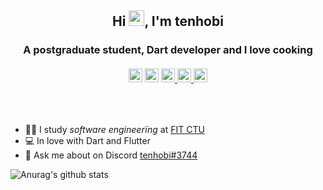 <h2 align="center">Hi <img src="https://media.giphy.com/media/hvRJCLFzcasrR4ia7z/giphy.gif" width="25px">, I'm tenhobi</h2>
<h3 align="center">A postgraduate student, Dart developer and I love cooking</h3>

<h6 align="center">
  <a href="https://instagram.com/tenhobi" target="blank"><img src="https://cdn.jsdelivr.net/npm/simple-icons@3.0.1/icons/instagram.svg" alt="tenhobi" width="22px" /></a>
  <a href="https://twitter.com/tenhobi" target="blank"><img src="https://cdn.jsdelivr.net/npm/simple-icons@3.0.1/icons/twitter.svg" alt="tenhobi" width="22px" /></a>
  <a href="https://discordapp.com/channels/@me/302127992258428929" target="blank"><img src="https://cdn.jsdelivr.net/npm/simple-icons@3.0.1/icons/discord.svg" alt="tenhobi" width="22px" />
  <a href="https://linkedin.com/in/tenhobi" target="blank"><img src="https://cdn.jsdelivr.net/npm/simple-icons@3.0.1/icons/linkedin.svg" alt="tenhobi" width="22px" />
  <a href="https://fb.com/tenhobi" target="blank"><img src="https://cdn.jsdelivr.net/npm/simple-icons@3.0.1/icons/facebook.svg" alt="tenhobi" width="22px" /></a>
</h6>

<br>

- 👨‍🎓 I study _software engineerïng_ at [FIT CTU](https://fit.cvut.cz/en)
- 💻 In love with Dart and Flutter
- 💬 Ask me about on Discord [tenhobi#3744](https://discordapp.com/users/302127992258428929)

<!--
**tenhobi/tenhobi** is a ✨ _special_ ✨ repository because its `README.md` (this file) appears on your GitHub profile.

Here are some ideas to get you started:

- 🔭 I’m currently working on ...
- 🌱 I’m currently learning ...
- 👯 I’m looking to collaborate on ...
- 🤔 I’m looking for help with ...
- 💬 Ask me about ...
- 📫 How to reach me: ...
- 😄 Pronouns: ...
- ⚡ Fun fact: ...
-->

![Anurag's github stats](https://github-readme-stats.vercel.app/api?username=tenhobi&count_private=true)
